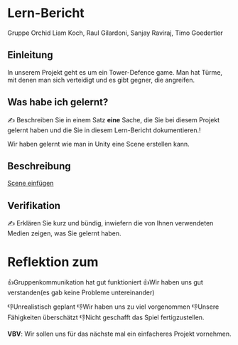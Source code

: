 # Lern-Bericht
Gruppe Orchid
Liam Koch, Raul Gilardoni, Sanjay Raviraj, Timo Goedertier

## Einleitung

In unserem Projekt geht es um ein Tower-Defence game. Man hat Türme, mit denen man sich verteidigt und es gibt gegner, die angreifen.

## Was habe ich gelernt?

✍️ Beschreiben Sie in einem Satz **eine** Sache, die Sie bei diesem Projekt gelernt haben und die Sie in diesem Lern-Bericht dokumentieren.!

Wir haben gelernt wie man in Unity eine Scene erstellen kann.


## Beschreibung

[Scene einfügen](https://user-images.githubusercontent.com/110893121/229715430-6bbd633b-c006-4ec2-8f67-e81ebae97fee.gif)

## Verifikation

✍️ Erklären Sie kurz und bündig, inwiefern die von Ihnen verwendeten Medien zeigen, was Sie gelernt haben.

# Reflektion zum 
👍Gruppenkommunikation hat gut funktioniert 
👍Wir haben uns gut verstanden(es gab keine Probleme untereinander)



👎Unrealistisch geplant
👎Wir haben uns zu viel vorgenommen 
👎Unsere Fähigkeiten überschätzt
👎Nicht geschafft das Spiel fertigzustellen.

**VBV**: Wir sollen uns für das nächste mal ein einfacheres Projekt vornehmen.
